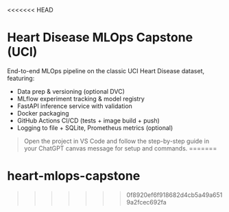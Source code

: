 <<<<<<< HEAD
# Heart Disease MLOps Capstone (UCI)

End-to-end MLOps pipeline on the classic UCI Heart Disease dataset, featuring:
- Data prep & versioning (optional DVC)
- MLflow experiment tracking & model registry
- FastAPI inference service with validation
- Docker packaging
- GitHub Actions CI/CD (tests + image build + push)
- Logging to file + SQLite, Prometheus metrics (optional)

> Open the project in VS Code and follow the step-by-step guide in your ChatGPT canvas message for setup and commands.
=======
# heart-mlops-capstone
>>>>>>> 0f8920ef6f918682d4cb5a49a6519a2fcec692fa
